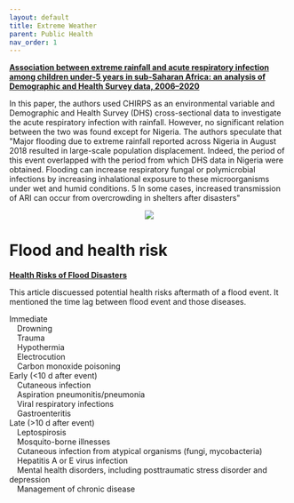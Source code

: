 ```yaml
---
layout: default
title: Extreme Weather
parent: Public Health
nav_order: 1
---
```


__[Association between extreme rainfall and acute respiratory infection among children under-5 years in sub-Saharan Africa: an analysis of Demographic and Health Survey data, 2006–2020](https://bmjopen.bmj.com/content/bmjopen/13/4/e071874.full.pdf)__

In this paper, the authors used CHIRPS as an environmental variable and Demographic and Health Survey (DHS) cross-sectional data to investigate the acute respiratory infection with rainfall. However, no significant relation between the two was found except for Nigeria. The authors speculate that "Major flooding due to extreme rainfall reported across Nigeria in August 2018 resulted in large-scale population displacement. Indeed, the period of this event overlapped with the period from which DHS data in Nigeria were obtained. Flooding can increase respiratory fungal or polymicrobial infections by increasing inhalational exposure to these microorganisms under wet and humid conditions. 5 In some cases, increased transmission of ARI can occur from overcrowding in shelters after disasters"

<p align="center">
<img src="https://bmjopen.bmj.com/content/bmjopen/13/4/e071874/F3.large.jpg?width=800&height=600&carousel=1">
</p>

# Flood and health risk

__[Health Risks of Flood Disasters](https://academic.oup.com/cid/article/67/9/1450/4945455?login=false)__

This article discuessed potential health risks aftermath of a flood event. It mentioned the time lag between flood event and those diseases.

Immediate  
 Drowning  
 Trauma  
 Hypothermia  
 Electrocution  
 Carbon monoxide poisoning  
Early (<10 d after event)  
 Cutaneous infection  
 Aspiration pneumonitis/pneumonia  
 Viral respiratory infections  
 Gastroenteritis  
Late (>10 d after event)  
 Leptospirosis  
 Mosquito-borne illnesses  
 Cutaneous infection from atypical organisms (fungi, mycobacteria)  
 Hepatitis A or E virus infection  
 Mental health disorders, including posttraumatic stress disorder and depression  
 Management of chronic disease  
